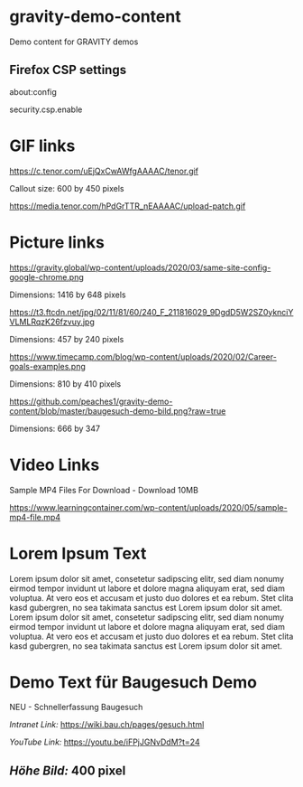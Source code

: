 # gravity-demo-content

Demo content for GRAVITY demos

## Firefox CSP settings

about:config

security.csp.enable

# GIF links #
https://c.tenor.com/uEjQxCwAWfgAAAAC/tenor.gif

Callout size: 600 by 450 pixels

https://media.tenor.com/hPdGrTTR_nEAAAAC/upload-patch.gif

# Picture links

<https://gravity.global/wp-content/uploads/2020/03/same-site-config-google-chrome.png>

Dimensions: 1416 by 648 pixels

<https://t3.ftcdn.net/jpg/02/11/81/60/240_F_211816029_9DgdD5W2SZ0yknciYVLMLRqzK26fzvuy.jpg>

Dimensions: 457 by 240 pixels

<https://www.timecamp.com/blog/wp-content/uploads/2020/02/Career-goals-examples.png>

Dimensions: 810 by 410 pixels

<https://github.com/peaches1/gravity-demo-content/blob/master/baugesuch-demo-bild.png?raw=true>

Dimensions: 666 by 347

# Video Links

Sample MP4 Files For Download - Download 10MB

<https://www.learningcontainer.com/wp-content/uploads/2020/05/sample-mp4-file.mp4>

# Lorem Ipsum Text

Lorem ipsum dolor sit amet, consetetur sadipscing elitr, sed diam nonumy eirmod tempor invidunt ut labore et dolore magna aliquyam erat, sed diam voluptua. At vero eos et accusam et justo duo dolores et ea rebum. Stet clita kasd gubergren, no sea takimata sanctus est Lorem ipsum dolor sit amet. Lorem ipsum dolor sit amet, consetetur sadipscing elitr, sed diam nonumy eirmod tempor invidunt ut labore et dolore magna aliquyam erat, sed diam voluptua. At vero eos et accusam et justo duo dolores et ea rebum. Stet clita kasd gubergren, no sea takimata sanctus est Lorem ipsum dolor sit amet.

# Demo Text für Baugesuch Demo

NEU - Schnellerfassung Baugesuch

_Intranet Link:_ <https://wiki.bau.ch/pages/gesuch.html>

_YouTube Link:_ <https://youtu.be/iFPjJGNvDdM?t=24>

_Höhe Bild:_ 400 pixel
-